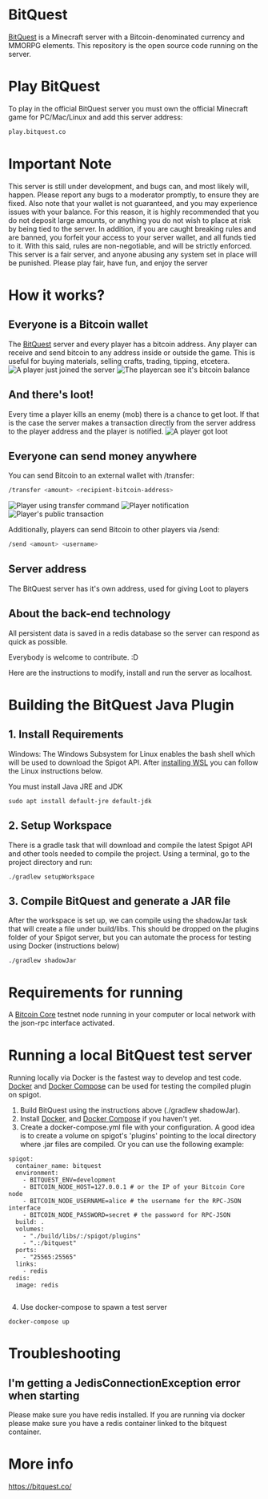 # BitQuest

[BitQuest](http://bitquest.co/) is a Minecraft server with a Bitcoin-denominated currency and MMORPG elements. This repository is the open source code running on the server.

# Play BitQuest
To play in the official BitQuest server you must own the official Minecraft game for PC/Mac/Linux and add this server address: 
```sh
play.bitquest.co
```

# Important Note
This server is still under development, and bugs can, and most likely will, happen. Please report any bugs to a moderator promptly, to ensure they are fixed. Also note that your wallet is not guaranteed, and you may experience issues with your balance. For this reason, it is highly recommended that you do not deposit large amounts, or anything you do not wish to place at risk by being tied to the server. In addition, if you are caught breaking rules and are banned, you forfeit your access to your server wallet, and all funds tied to it. With this said, rules are non-negotiable, and will be strictly enforced. This server is a fair server, and anyone abusing any system set in place will be punished. Please play fair, have fun, and enjoy the server


# How it works?
## Everyone is a Bitcoin wallet
The [BitQuest](https://bitquest.co/) server and every player has a bitcoin address. Any player can receive and send bitcoin to any address inside or outside the game. This is useful for buying materials, selling crafts, trading, tipping, etcetera.
![A player just joined the server](http://i.imgur.com/1A6wkaB.png)
![The playercan see it's bitcoin balance](http://i.imgur.com/5g5pBXB.png)

## And there's loot!
Every time a player kills an enemy (mob) there is a chance to get loot. If that is the case the server makes a transaction directly from the server address to the player address and the player is notified.
![A player got loot](http://i.imgur.com/cxqXmt2.png)

## Everyone can send money anywhere
You can send Bitcoin to an external wallet with /transfer:
```sh
/transfer <amount> <recipient-bitcoin-address>
```
![Player using transfer command](http://i.imgur.com/Vlf9C1F.png)
![Player notification](http://i.imgur.com/PHmomoS.png)
![Player's public transaction](http://i.imgur.com/JPO4AXt.png)  

Additionally, players can send Bitcoin to other players via /send:
```sh
/send <amount> <username>
```

## Server address
The BitQuest server has it's own address, used for giving Loot to players

## About the back-end technology

All persistent data is saved in a redis database so the server can respond as quick as possible. 

Everybody is welcome to contribute. :D

Here are the instructions to modify, install and run the server as localhost.


# Building the BitQuest Java Plugin

## 1. Install Requirements
Windows: The Windows Subsystem for Linux enables the bash shell which will be used to download the Spigot API. After [installing WSL](https://docs.microsoft.com/en-us/windows/wsl/install-win10) you can follow the Linux instructions below.

You must install Java JRE and JDK

```
sudo apt install default-jre default-jdk
```

## 2. Setup Workspace
There is a gradle task that will download and compile the latest Spigot API and other tools needed to compile the project. Using a terminal, go to the project directory and run:

````
./gradlew setupWorkspace
````

## 3. Compile BitQuest and generate a JAR file
After the workspace is set up, we can compile using the shadowJar task that will create a file under build/libs. This should be dropped on the plugins folder of your Spigot server, but you can automate the process for testing using Docker (instructions below)

````
./gradlew shadowJar
````
# Requirements for running

A [Bitcoin Core](https://bitcoin.org/) testnet node running in your computer or local network with the json-rpc interface activated.

# Running a local BitQuest test server

Running locally via Docker is the fastest way to develop and test code. [Docker](http://docker.com) and [Docker Compose](https://docs.docker.com/compose/) can be used for testing the compiled plugin on spigot.

1. Build BitQuest using the instructions above (./gradlew shadowJar).
2. Install [Docker](https://docs.docker.com/engine/installation/), and [Docker Compose](https://docs.docker.com/compose/install/) if you haven't yet.
3. Create a docker-compose.yml file with your configuration. A good idea is to create a volume on spigot's 'plugins' pointing to the local directory where .jar files are compiled. Or you can use the following example:

````
spigot:
  container_name: bitquest
  environment:
    - BITQUEST_ENV=development
    - BITCOIN_NODE_HOST=127.0.0.1 # or the IP of your Bitcoin Core node
    - BITCOIN_NODE_USERNAME=alice # the username for the RPC-JSON interface
    - BITCOIN_NODE_PASSWORD=secret # the password for RPC-JSON
  build: .
  volumes:
    - "./build/libs/:/spigot/plugins"
    - ".:/bitquest"
  ports:
    - "25565:25565"
  links:
    - redis
redis:
  image: redis


````

4. Use docker-compose to spawn a test server

```
docker-compose up
```
# Troubleshooting
## I'm getting a JedisConnectionException error when starting
Please make sure you have redis installed. If you are running via docker please make sure you have a redis container linked to the bitquest container.

# More info

https://bitquest.co/
